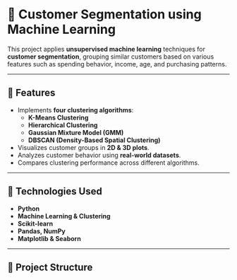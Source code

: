 # 🎯 Customer Segmentation using Machine Learning

This project applies **unsupervised machine learning** techniques for **customer segmentation**, grouping similar customers based on various features such as spending behavior, income, age, and purchasing patterns.

---

## 🚀 Features
- Implements **four clustering algorithms**:
  - **K-Means Clustering**
  - **Hierarchical Clustering**
  - **Gaussian Mixture Model (GMM)**
  - **DBSCAN (Density-Based Spatial Clustering)**
- Visualizes customer groups in **2D & 3D plots**.
- Analyzes customer behavior using **real-world datasets**.
- Compares clustering performance across different algorithms.

---

## 📌 Technologies Used
- **Python**
- **Machine Learning & Clustering**
- **Scikit-learn**
- **Pandas, NumPy**
- **Matplotlib & Seaborn**

---

## 📂 Project Structure
